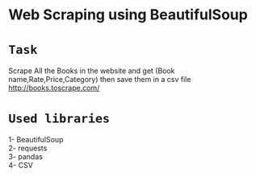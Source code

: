 # Web Scraping using BeautifulSoup
# `Task`
Scrape All the Books in the website and get (Book name,Rate,Price,Category) then save them in a csv file
http://books.toscrape.com/
# `Used libraries`
1- BeautifulSoup<br>
2- requests<br>
3- pandas<br>
4- CSV
